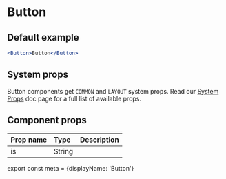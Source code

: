 # Button

## Default example

```.jsx
<Button>Button</Button>
```

## System props

Button components get `COMMON` and `LAYOUT` system props. Read our [System Props](/system-props) doc page for a full list of available props.

## Component props

| Prop name | Type | Description |
| :- | :- | :- |
| is | String |  |

export const meta = {displayName: 'Button'}

